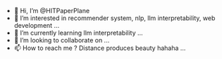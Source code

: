 - 👋 Hi, I’m @HITPaperPlane
- 👀 I’m interested in recommender system, nlp, llm interpretability, web development ...
- 🌱 I’m currently learning llm interpretability ...
- 💞️ I’m looking to collaborate on ...
- 📫 How to reach me ? Distance produces beauty hahaha ...

<!---
HITPaperPlane/HITPaperPlane is a ✨ special ✨ repository because its `README.md` (this file) appears on your GitHub profile.
You can click the Preview link to take a look at your changes.
--->
